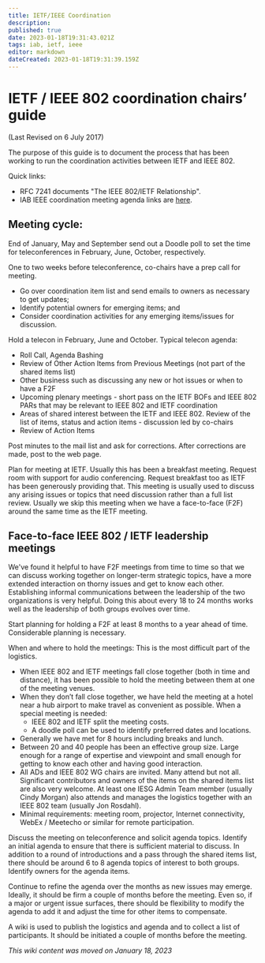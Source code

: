 ```yaml
---
title: IETF/IEEE Coordination 
description: 
published: true
date: 2023-01-18T19:31:43.021Z
tags: iab, ietf, ieee
editor: markdown
dateCreated: 2023-01-18T19:31:39.159Z
---
```


# IETF / IEEE 802 coordination chairs’ guide

(Last Revised on 6 July 2017)

The purpose of this guide is to document the process that has been working to run the coordination activities between IETF and IEEE 802.

Quick links:

* RFC 7241 documents "The IEEE 802/IETF Relationship".
* IAB IEEE coordination meeting agenda links are [here](https://www.iab.org/liaisons/iab-ieee-coordination/ ).

## Meeting cycle:

End of January, May and September send out a Doodle poll to set the time for teleconferences in February, June, October, respectively.

One to two weeks before teleconference, co-chairs have a prep call for meeting. 

* Go over coordination item list and send emails to owners as necessary to get updates;
* Identify potential owners for emerging items; and
* Consider coordination activities for any emerging items/issues for discussion.

Hold a telecon in February, June and October. Typical telecon agenda:

* Roll Call, Agenda Bashing
* Review of Other Action Items from Previous Meetings (not part of the shared items list)
* Other business such as discussing any new or hot issues or when to have a F2F
* Upcoming plenary meetings - short pass on the IETF BOFs and IEEE 802 PARs that may be relevant to IEEE 802 and IETF coordination
* Areas of shared interest between the IETF and IEEE 802. Review of the list of items, status and action items - discussion led by co-chairs
* Review of Action Items

Post minutes to the mail list and ask for corrections.  After corrections are made, post to the web page.

Plan for meeting at IETF. Usually this has been a breakfast meeting. Request room with support for audio conferencing.  Request breakfast too as IETF has been generously providing that.  This meeting is usually used to discuss any arising issues or topics that need discussion rather than a full list review. Usually we skip this meeting when we have a face-to-face (F2F) around the same time as the IETF meeting.

## Face-to-face IEEE 802 / IETF leadership meetings 

We've found it helpful to have F2F meetings from time to time so that we can discuss working together on longer-term strategic topics, have a more extended interaction on thorny issues and get to know each other. Establishing informal communications between the leadership of the two organizations is very helpful.  Doing this about every 18 to 24 months works well as the leadership of both groups evolves over time. 

Start planning for holding a F2F at least 8 months to a year ahead of time. Considerable planning is necessary.

When and where to hold the meetings: 
This is the most difficult part of the logistics. 

* When IEEE 802 and IETF meetings fall close together (both in time and distance), it has been possible to hold the meeting between them at one of the meeting venues. 
* When they don’t fall close together, we have held the meeting at a hotel near a hub airport to make travel as convenient as possible. When a special meeting is needed:
  * IEEE 802 and IETF split the meeting costs. 
  * A doodle poll can be used to identify preferred dates and locations.
* Generally we have met for 8 hours including breaks and lunch.
* Between 20 and 40 people has been an effective group size. Large enough for a range of expertise and viewpoint and small enough for getting to know each other and having good interaction.
* All ADs and IEEE 802 WG chairs are invited. Many attend but not all. Significant contributors and owners of the items on the shared items list are also very welcome. At least one IESG Admin Team member (usually Cindy Morgan) also attends and manages the logistics together with an IEEE 802 team (usually Jon Rosdahl). 
* Minimal requirements: meeting room, projector, Internet connectivity, WebEx / Meetecho or similar for remote participation.

Discuss the meeting on teleconference and solicit agenda topics.  Identify an initial agenda to ensure that there is sufficient material to discuss. In addition to a round of introductions and a pass through the shared items list, there should be around 6 to 8 agenda topics of interest to both groups.  Identify owners for the agenda items. 

Continue to refine the agenda over the months as new issues may emerge. Ideally, it should be firm a couple of months before the meeting. Even so, if a major or urgent issue surfaces, there should be flexibility to modify the agenda to add it and adjust the time for other items to compensate.

A wiki is used to publish the logistics and agenda and to collect a list of participants. It should be initiated a couple of months before the meeting.

*This wiki content was moved on January 18, 2023*
